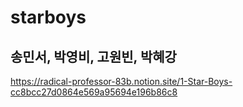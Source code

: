 # starboys
## 송민서, 박영비, 고원빈, 박혜강
https://radical-professor-83b.notion.site/1-Star-Boys-cc8bcc27d0864e569a95694e196b86c8
